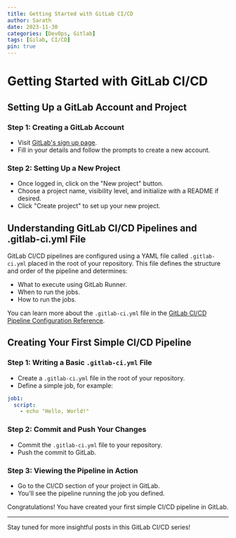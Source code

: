 ```yaml
---
title: Getting Started with GitLab CI/CD
author: Sarath
date: 2023-11-30
categories: [DevOps, Gitlab]
tags: [Gilab, CI/CD]
pin: true
---
```


# Getting Started with GitLab CI/CD

## Setting Up a GitLab Account and Project

### Step 1: Creating a GitLab Account
- Visit [GitLab's sign up page](https://gitlab.com/users/sign_in#register-pane).
- Fill in your details and follow the prompts to create a new account.

### Step 2: Setting Up a New Project
- Once logged in, click on the "New project" button.
- Choose a project name, visibility level, and initialize with a README if desired.
- Click "Create project" to set up your new project.

## Understanding GitLab CI/CD Pipelines and .gitlab-ci.yml File

GitLab CI/CD pipelines are configured using a YAML file called `.gitlab-ci.yml` placed in the root of your repository. This file defines the structure and order of the pipeline and determines:

- What to execute using GitLab Runner.
- When to run the jobs.
- How to run the jobs.

You can learn more about the `.gitlab-ci.yml` file in the [GitLab CI/CD Pipeline Configuration Reference](https://docs.gitlab.com/ee/ci/yaml/).

## Creating Your First Simple CI/CD Pipeline

### Step 1: Writing a Basic `.gitlab-ci.yml` File
- Create a `.gitlab-ci.yml` file in the root of your repository.
- Define a simple job, for example:

```yaml
job1:
  script:
    - echo "Hello, World!"
```

### Step 2: Commit and Push Your Changes
- Commit the `.gitlab-ci.yml` file to your repository.
- Push the commit to GitLab.

### Step 3: Viewing the Pipeline in Action
- Go to the CI/CD section of your project in GitLab.
- You'll see the pipeline running the job you defined.

Congratulations! You have created your first simple CI/CD pipeline in GitLab.

---

Stay tuned for more insightful posts in this GitLab CI/CD series!
